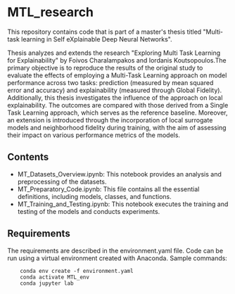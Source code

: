 # MTL_research
This repository contains code that is part of a master's thesis titled "Multi-task learning in Self eXplainable Deep Neural Networks". 

Thesis analyzes and extends the research "Exploring Multi Task Learning for Explainability" by Foivos Charalampakos and Iordanis Koutsopoulos.The primary objective is to reproduce the results of the original study to evaluate the effects of employing a Multi-Task Learning approach on model performance across two tasks: prediction (measured by mean squared error and accuracy) and explainability (measured through Global Fidelity). Additionally, this thesis investigates the influence of the approach on local explainability. The outcomes are compared with those derived from a Single Task Learning approach, which serves as the reference baseline. Moreover, an extension is introduced through the incorporation of local surrogate models and neighborhood fidelity during training, with the aim of assessing their impact on various performance metrics of the models.

## Contents

- MT_Datasets_Overview.ipynb: This notebook provides an analysis and preprocessing of the datasets.
- MT_Preparatory_Code.ipynb: This file contains all the essential definitions, including models, classes, and functions.
- MT_Training_and_Testing.ipynb: This notebook executes the training and testing of the models and conducts experiments.

## Requirements 

The requirements are described in the environment.yaml file. Code can be run using a virtual environment created with Anaconda. Sample commands: 
```
    conda env create -f environment.yaml
    conda activate MTL_env
    conda jupyter lab 
```